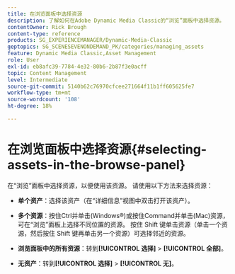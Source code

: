 ```yaml
---
title: 在浏览面板中选择资源
description: 了解如何在Adobe Dynamic Media Classic的“浏览”面板中选择资源。
contentOwner: Rick Brough
content-type: reference
products: SG_EXPERIENCEMANAGER/Dynamic-Media-Classic
geptopics: SG_SCENESEVENONDEMAND_PK/categories/managing_assets
feature: Dynamic Media Classic,Asset Management
role: User
exl-id: eb8afc39-7784-4e32-80b6-2b87f3e0acff
topic: Content Management
level: Intermediate
source-git-commit: 5140b62c76970cfcee271664f11b1ff605625fe7
workflow-type: tm+mt
source-wordcount: '108'
ht-degree: 18%

---
```


# 在浏览面板中选择资源{#selecting-assets-in-the-browse-panel}

在“浏览”面板中选择资源，以便使用该资源。 请使用以下方法来选择资源：

* **单个资产**：选择该资产（在“详细信息”视图中双击打开该资产）。

* **多个资源**：按住Ctrl并单击(Windows®)或按住Command并单击(Mac)资源，可在“浏览”面板上选择不同位置的资源。 按住 Shift 键单击资源（单击一个资源，然后按住 Shift 键再单击另一个资源）可选择邻近的资源。

* **浏览面板中的所有资源**：转到&#x200B;**[!UICONTROL 选择]** > **[!UICONTROL 全部]**。

* **无资产**：转到&#x200B;**[!UICONTROL 选择]** > **[!UICONTROL 无]**。
